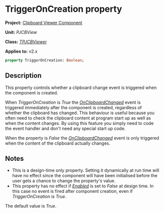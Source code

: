 # TriggerOnCreation property

**Project:** [Clipboard Viewer Component](../../index.md)

**Unit:** _PJCBView_

**Class:** [_TPJCBViewer_](./TPJCBViewer.md)

**Applies to:** v2.x

```pascal
property TriggerOnCreation: Boolean;
```

## Description

This property controls whether a clipboard change event is triggered when the component is created.

When _TriggerOnCreation_ is _True_ the [_OnClipboardChanged_](./TPJCBViewer-OnClipboardChanged.md) event is triggered immediately after the component is created, regardless of whether the clipboard has changed. This behaviour is useful because you often need to check the clipboard content at program start up as well as when the content changes. By using this feature you simply need to code the event handler and don't need any special start up code.

When the property is _False_ the [_OnClipboardChanged_](./TPJCBViewer-OnClipboardChanged.md) event is only triggered when the content of the clipboard actually changes.

## Notes

* This is a design-time only property. Setting it dynamically at run time will have no effect since the component will have been initialised before the user gets a chance to change the property's value.
* This property has no effect if [_Enabled_](./TPJCBViewer-Enabled.md) is set to _False_ at design time. In this case no event is fired after component creation, even if _TriggerOnCreation_ is _True_.

The default value is _True_.
